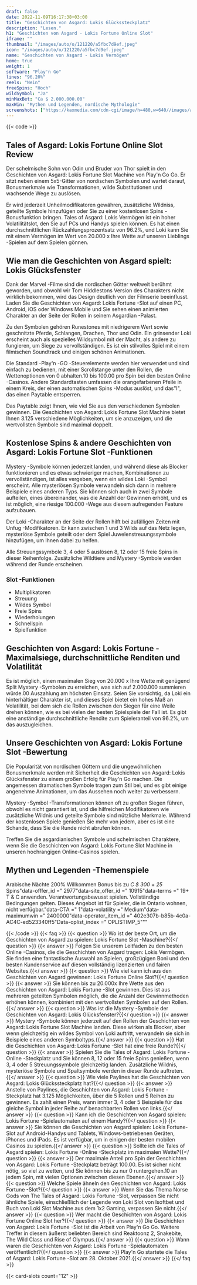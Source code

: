 ```yaml
---
draft: false
date: 2022-11-09T16:17:38+03:00
title: "Geschichten von Asgard: Lokis Glückssteckplatz"
description: "Lesen."
h1: "Geschichten von Asgard - Lokis Fortune Online Slot"
iframe: ""
thumbnail: "/images/auto/o/121220/a5fbc7d9ef.jpeg"
icon: "/images/auto/o/121220/a5fbc7d9ef.jpeg"
name: "Geschichten von Asgard - Lokis Vermögen"
home: true
weight: 1
software: "Play'n Go"
lines: "96.20%"
reels: "Nein"
freeSpins: "Hoch"
wildSymbol: "Ja"
minMaxBet: "Ca $ 2.000.000.00"
maxWin: "Mythen und Legenden, nordische Mythologie"
screenshots: ["https://kaxmedia.com/cdn-cgi/image/h=480,w=640//images/auto/o/121208/cb01a6edff.jpeg"]
---
```


{{< code >}}<h2>Tales of Asgard: Lokis Fortune Online Slot Review</h2><p>Der schelmische Sohn von Odin und Bruder von Thor spielt in den Geschichten von Asgard: Lokis Fortune Slot Machine von Play'n Go Go. Er sitzt neben einem 5x5-Gitter von nordischen Symbolen und wartet darauf, Bonusmerkmale wie Transformationen, wilde Substitutionen und wachsende Wege zu auslösen.</p><p>Er wird jederzeit Unheilmodifikatoren gewähren, zusätzliche Wildniss, geteilte Symbole hinzufügen oder Sie zu einer kostenlosen Spins -Bonusfunktion bringen. Tales of Asgard: Lokis Vermögen ist ein hoher Volatilitätslot, den Sie auf PCs und Handys spielen können. Es hat einen durchschnittlichen Rückzahlungsprozentsatz von 96.2%, und Loki kann Sie mit einem Vermögen im Wert von 20.000 x Ihre Wette auf unseren Lieblings -Spielen auf dem Spielen gönnen.</p><h2>Wie man die Geschichten von Asgard spielt: Lokis Glücksfenster</h2><p>Dank der Marvel -Filme sind die nordischen Götter weltweit berühmt geworden, und obwohl wir Tom Hiddlestons Version des Charakters nicht wirklich bekommen, wird das Design deutlich von der Filmserie beeinflusst. Laden Sie die Geschichten von Asgard: Lokis Fortune -Slot auf einen PC, Android, iOS oder Windows Mobile und Sie sehen einen animierten Charakter an der Seite der Rollen in seinem Asgardian -Palast.</p><p>Zu den Symbolen gehören Runestones mit niedrigerem Wert sowie geschnitzte Pferde, Schlangen, Drachen, Thor und Odin. Ein grinsender Loki erscheint auch als spezielles Wildsymbol mit der Macht, als andere zu fungieren, um Siege zu vervollständigen. Es ist ein stilvolles Spiel mit einem filmischen Soundtrack und einigen schönen Animationen.</p><p>Die Standard -Play'n -GO -Steuerelemente werden hier verwendet und sind einfach zu bedienen, mit einer Scrollstange unter den Rollen, die Wettenoptionen von 0 abhalten.10 bis 100.00 pro Spin bei den besten Online -Casinos. Andere Standardtasten umfassen die orangefarbenen Pfeile in einem Kreis, der einen automatischen Spins -Modus auslöst, und das"I", das einen Paytable entsperren.</p><p>Das Paytable zeigt Ihnen, wie viel Sie aus den verschiedenen Symbolen gewinnen. Die Geschichten von Asgard: Lokis Fortune Slot Machine bietet Ihnen 3.125 verschiedene Möglichkeiten, um sie anzuzeigen, und die wertvollsten Symbole sind maximal doppelt.</p><h2>Kostenlose Spins & andere Geschichten von Asgard: Lokis Fortune Slot -Funktionen</h2><p>Mystery -Symbole können jederzeit landen, und während diese als Blocker funktionieren und es etwas schwieriger machen, Kombinationen zu vervollständigen, ist alles vergeben, wenn ein wildes Loki -Symbol erscheint. Alle mysteriösen Symbole verwandeln sich dann in mehrere Beispiele eines anderen Typs. Sie können sich auch in zwei Symbole aufteilen, eines übereinander, was die Anzahl der Gewinnen erhöht, und es ist möglich, eine riesige 100.000 -Wege aus diesem aufregenden Feature aufzubauen.</p><p>Der Loki -Charakter an der Seite der Rollen hilft bei zufälligen Zeiten mit Unfug -Modifikatoren. Er kann zwischen 1 und 3 Wilds auf das Netz legen, mysteriöse Symbole geteilt oder dem Spiel Juwelenstreuungssymbole hinzufügen, um Ihnen dabei zu helfen.</p><p>Alle Streuungssymbole 3, 4 oder 5 auslösen 8, 12 oder 15 freie Spins in dieser Reihenfolge. Zusätzliche Wildtiere und Mystery -Symbole werden während der Runde erscheinen.</p><h3>
Slot -Funktionen</h3><ul>
<li></span>
Multiplikatoren</li>
<li></span>
Streuung</li>
<li></span>
Wildes Symbol</li>
<li></span>
Freie Spins</li>
<li></span>
Wiederholungen</li>
<li></span>
Schnellspin</li>
<li></span>
Spielfunktion</li></ul><h2>Geschichten von Asgard: Lokis Fortune -Maximalsiege, durchschnittliche Renditen und Volatilität</h2><p>Es ist möglich, einen maximalen Sieg von 20.000 x Ihre Wette mit genügend Split Mystery -Symbolen zu erreichen, was sich auf 2.000.000 summieren würde.00 Auszahlung am höchsten Einsatz. Seien Sie vorsichtig, da Loki ein hinterhältiger Charakter ist, und dieses Spiel bietet ein hohes Maß an Volatilität, bei dem sich die Rollen zwischen den Siegen für eine Weile drehen können, wie es bei vielen der besten Spielspiele der Fall ist. Es gibt eine anständige durchschnittliche Rendite zum Spieleranteil von 96.2%, um das auszugleichen.</p><h2>Unsere Geschichten von Asgard: Lokis Fortune Slot -Bewertung</h2><p>Die Popularität von nordischen Göttern und die ungewöhnlichen Bonusmerkmale werden mit Sicherheit die Geschichten von Asgard: Lokis Glücksfenster zu einem großen Erfolg für Play'n Go machen. Die angemessen dramatischen Symbole tragen zum Stil bei, und es gibt einige angenehme Animationen, um das Aussehen noch weiter zu verbessern.</p><p>Mystery -Symbol -Transformationen können oft zu großen Siegen führen, obwohl es nicht garantiert ist, und die hilfreichen Modifikatoren wie zusätzliche Wildnis und geteilte Symbole sind nützliche Merkmale. Während der kostenlosen Spiele genießen Sie mehr von jedem, aber es ist eine Schande, dass Sie die Runde nicht abrufen können.</p><p>Treffen Sie die asgardianischen Symbole und schelmischen Charaktere, wenn Sie die Geschichten von Asgard: Lokis Fortune Slot Machine in unseren hochrangigen Online-Casinos spielen.</p><h2>Mythen und Legenden -Themenspiele</h2>
Arabische Nächte 200%</em> Willkommen Bonus bis zu <em>C $ 300</em> + <em>25</em> Spins"data-offfer_id =" 2977"data-site_offer_id =" 10915"data-terms =" 19+ T & C anwenden. Verantwortungsbewusst spielen. Vollständige Bedingungen gelten. Dieses Angebot ist für Spieler, die in Ontario wohnen, nicht verfügbar."data-CTA =" 1"data-volatility =" Medium"data-maximumwin =" 2400000"data-operator_item_id =" 402e307b-b85b-4c0a-AC4C-ed523340ff5"Data-oplist_index =" OPLISTIMP_5"""




{{< /code >}}
{{< faq >}}
{{< question >}} Wo ist der beste Ort, um die Geschichten von Asgard zu spielen: Lokis Fortune Slot -Maschine?{{</ question >}}
{{< answer >}} Folgen Sie unserem Leitfaden zu den besten Online -Casinos, die die Geschichten von Asgard tragen: Lokis Vermögen. Sie finden eine fantastische Auswahl an Spielen, großzügigen Boni und den besten Kundenservice auf diesen vollständig lizenzierten und fairen Websites.{{</ answer >}}
{{< question >}} Wie viel kann ich aus den Geschichten von Asgard gewinnen: Lokis Fortune Online Slot?{{</ question >}}
{{< answer >}} Sie können bis zu 20.000x Ihre Wette aus den Geschichten von Asgard: Lokis Fortune -Slot gewinnen. Dies ist aus mehreren geteilten Symbolen möglich, die die Anzahl der Gewinnmethoden erhöhen können, kombiniert mit den wertvollsten Symbolen auf den Rollen.{{</ answer >}}
{{< question >}} Was ist die Mystery -Symbole der Geschichten von Asgard: Lokis Glücksfenster?{{</ question >}}
{{< answer >}} Mystery -Symbole können jederzeit auf den Rollen der Geschichten von Asgard: Lokis Fortune Slot Machine landen. Diese wirken als Blocker, aber wenn gleichzeitig ein wildes Symbol von Loki auftritt, verwandeln sie sich in Beispiele eines anderen Symboltyps.{{</ answer >}}
{{< question >}} Hat die Geschichten von Asgard: Lokis Fortune -Slot hat eine freie Runde?{{</ question >}}
{{< answer >}} Spielen Sie die Tales of Asgard: Lokis Fortune -Online -Steckplatz und Sie können 8, 12 oder 15 freie Spins genießen, wenn 3, 4 oder 5 Streuungssymbole gleichzeitig landen. Zusätzliche Wildnis, mysteriöse Symbole und Spaltsymbole werden in dieser Runde auftreten.{{</ answer >}}
{{< question >}} Wie viele Paylines hat die Geschichten von Asgard: Lokis Glückssteckplatz hat?{{</ question >}}
{{< answer >}} Anstelle von Paylines, die Geschichten von Asgard: Lokis Fortune -Steckplatz hat 3.125 Möglichkeiten, über die 5 Rollen und 5 Reihen zu gewinnen. Es zahlt einen Preis, wann immer 3, 4 oder 5 Beispiele für das gleiche Symbol in jeder Reihe auf benachbarten Rollen von links.{{</ answer >}}
{{< question >}} Kann ich die Geschichten von Asgard spielen: Lokis Fortune -Spielautomaten auf einem Handy?{{</ question >}}
{{< answer >}} Sie können die Geschichten von Asgard spielen: Lokis Fortune-Slot auf Android-Handys und Tablets, Windows-betriebenen Geräten, iPhones und iPads. Es ist verfügbar, um in einigen der besten mobilen Casinos zu spielen.{{</ answer >}}
{{< question >}} Sollte ich die Tales of Asgard spielen: Lokis Fortune -Online -Steckplatz im maximalen Wette?{{</ question >}}
{{< answer >}} Der maximale Anteil pro Spin der Geschichten von Asgard: Lokis Fortune -Steckplatz beträgt 100.00. Es ist sicher nicht nötig, so viel zu wetten, und Sie können bis zu nur 0 runtergehen.10 an jedem Spin, mit vielen Optionen zwischen diesen Ebenen.{{</ answer >}}
{{< question >}} Welche Spiele ähneln den Geschichten von Asgard: Lokis Fortune -Slot?{{</ question >}}
{{< answer >}} Wenn Sie das Thema Norse Gods von The Tales of Asgard: Lokis Fortune -Slot, verpassen Sie nicht ähnliche Spiele, einschließlich der Legende von Loki Slot von Isoftbet und Buch von Loki Slot Machine aus dem 1x2 Gaming, verpassen Sie nicht.{{</ answer >}}
{{< question >}} Wer macht die Geschichten von Asgard: Lokis Fortune Online Slot her?{{</ question >}}
{{< answer >}} Die Geschichten von Asgard: Lokis Fortune -Slot ist die Arbeit von Play'n Go Go. Weitere Treffer in diesem äußerst beliebten Bereich sind Reaktoonz 2, Snakebite, The Wild Class und Rise of Olympus.{{</ answer >}}
{{< question >}} Wann waren die Geschichten von Asgard: Lokis Fortune -Spielautomaten veröffentlicht?{{</ question >}}
{{< answer >}} Play'n Go startete die Tales of Asgard: Lokis Fortune -Slot am 28. Oktober 2021.{{</ answer >}}
{{</ faq >}}

 {{< card-slots count="12" >}}